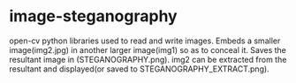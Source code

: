 # image-steganography
open-cv python libraries used to read and write images.
Embeds a smaller image(img2.jpg) in another larger image(img1) so as to conceal it.
Saves the resultant image in (STEGANOGRAPHY.png).
img2 can be extracted from the resultant and displayed(or saved to STEGANOGRAPHY_EXTRACT.png).
